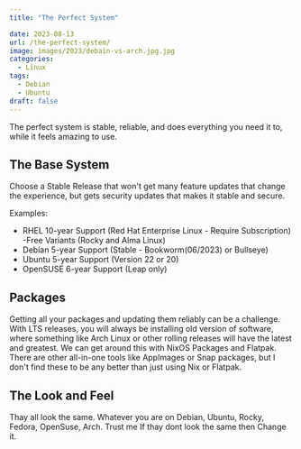 ```yaml
---
title: "The Perfect System"

date: 2023-08-13
url: /the-perfect-system/
image: images/2023/debain-vs-arch.jpg.jpg
categories:
  - Linux
tags:
  - Debian
  - Ubuntu
draft: false
---
```

The perfect system is stable, reliable, and does everything you need it to, while it feels amazing to use.
<!--more-->

## The Base System

Choose a Stable Release that won't get many feature updates that change the experience, but gets security updates that makes it stable and secure.

Examples:

- RHEL 10-year Support (Red Hat Enterprise Linux - Require Subscription) 
  -Free Variants (Rocky and Alma Linux)
- Debian 5-year Support (Stable - Bookworm(06/2023) or Bullseye)
- Ubuntu 5-year Support (Version 22 or 20)
- OpenSUSE 6-year Support (Leap only)

## Packages

Getting all your packages and updating them reliably can be a challenge. With LTS releases, you will always be installing old version of software, where something like Arch Linux or other rolling releases will have the latest and greatest. We can get around this with NixOS Packages and Flatpak. There are other all-in-one tools like AppImages or Snap packages, but I don't find these to be any better than just using Nix or Flatpak.

## The Look and Feel

Thay all look the same. Whatever you are on Debian, Ubuntu, Rocky, Fedora, OpenSuse, Arch. Trust me If thay dont look the same then Change it.